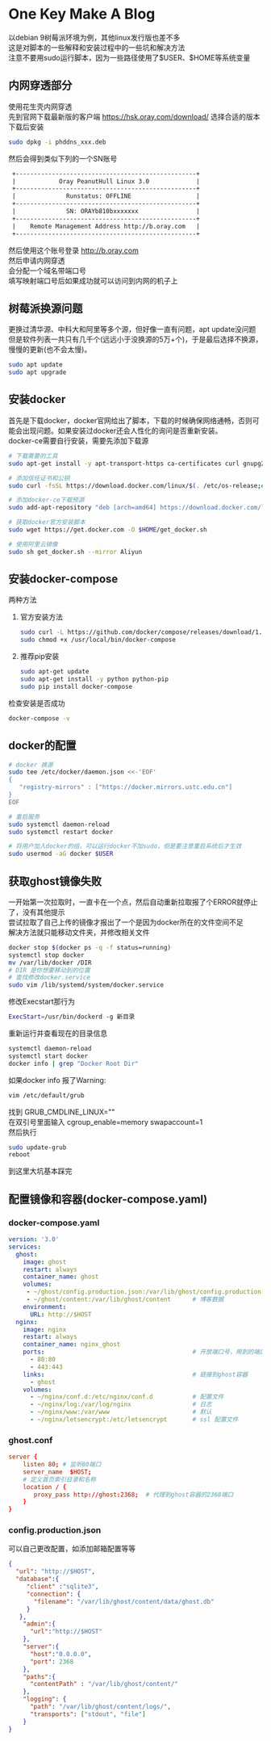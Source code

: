 # One Key Make A Blog

以debian 9树莓派环境为例，其他linux发行版也差不多 \
这是对脚本的一些解释和安装过程中的一些坑和解决方法 \
注意不要用sudo运行脚本，因为一些路径使用了\$USER、\$HOME等系统变量

## 内网穿透部分

使用花生壳内网穿透 \
先到官网下载最新版的客户端 <https://hsk.oray.com/download/> 选择合适的版本下载后安装

```bash
sudo dpkg -i phddns_xxx.deb
```

然后会得到类似下列的一个SN账号

```sh
 +--------------------------------------------------+
 |            Oray PeanutHull Linux 3.0             |
 +--------------------------------------------------+
 |              Runstatus: OFFLINE                  |
 +--------------------------------------------------+
 |              SN: ORAYb810bxxxxxxx                |
 +--------------------------------------------------+
 |    Remote Management Address http://b.oray.com   |
 +--------------------------------------------------+
```

然后使用这个账号登录 <http://b.oray.com> \
然后申请内网穿透 \
会分配一个域名带端口号 \
填写映射端口号后如果成功就可以访问到内网的机子上

## 树莓派换源问题

更换过清华源、中科大和阿里等多个源，但好像一直有问题，apt update没问题但是软件列表一共只有几千个(远远小于没换源的5万+个)，于是最后选择不换源，慢慢的更新(也不会太慢)。

```sh
sudo apt update
sudo apt upgrade
```

## 安装docker

首先是下载docker，docker官网给出了脚本，下载的时候确保网络通畅，否则可能会出现问题。如果安装过docker还会人性化的询问是否重新安装。\
docker-ce需要自行安装，需要先添加下载源

```sh
# 下载需要的工具
sudo apt-get install -y apt-transport-https ca-certificates curl gnupg2 software-properties-common

# 添加信任证书和公钥
sudo curl -fsSL https://download.docker.com/linux/$(. /etc/os-release;echo "$ID")/gpg | sudo apt-key add -

# 添加docker-ce下载预源
sudo add-apt-repository "deb [arch=amd64] https://download.docker.com/linux/$(. /etc/os-release;echo"$ID") $(lsb_release -cs) stable"

# 获取docker官方安装脚本
sudo wget https://get.docker.com -O $HOME/get_docker.sh

# 使用阿里云镜像
sudo sh get_docker.sh --mirror Aliyun
```

## 安装docker-compose

两种方法

1. 官方安装方法

   ```sh
   sudo curl -L https://github.com/docker/compose/releases/download/1.25.0-rc1/docker-compose-`uname -s`-`uname -m` -o /usr/local/bin/docker-compose
   sudo chmod +x /usr/local/bin/docker-compose
   ```

2. 推荐pip安装

   ```sh
   sudo apt-get update
   sudo apt-get install -y python python-pip
   sudo pip install docker-compose
   ```

检查安装是否成功

```sh
docker-compose -v
```

## docker的配置

```sh
# docker 换源
sudo tee /etc/docker/daemon.json <<-'EOF'
{
   "registry-mirrors" : ["https://docker.mirrors.ustc.edu.cn"]
}
EOF

# 重启服务
sudo systemctl daemon-reload
sudo systemctl restart docker

# 将用户加入docker的组，可以运行docker不加sudo，但是要注意重启系统后才生效
sudo usermod -aG docker $USER

```

## 获取ghost镜像失败

一开始第一次拉取时，一直卡在一个点，然后自动重新拉取报了个ERROR就停止了，没有其他提示 \
尝试拉取了自己上传的镜像才报出了一个是因为docker所在的文件空间不足 \
解决方法就只能移动文件夹，并修改相关文件

```sh
docker stop $(docker ps -q -f status=running)
systemctl stop docker
mv /var/lib/docker /DIR
# DIR 是你想要移动到的位置
# 查找修改docker.service
sudo vim /lib/systemd/system/docker.service
```

修改Execstart那行为

```sh
ExecStart=/usr/bin/dockerd -g 新目录
```

重新运行并查看现在的目录信息

```sh
systemctl daemon-reload
systemctl start docker
docker info | grep "Docker Root Dir"
```

如果docker info 报了Warning:

```sh
vim /etc/default/grub
```

找到 GRUB_CMDLINE_LINUX="" \
在双引号里面输入 cgroup_enable=memory swapaccount=1 \
然后执行

```sh
sudo update-grub
reboot
```

到这里大坑基本踩完

## 配置镜像和容器(docker-compose.yaml)

### docker-compose.yaml

```yaml
version: '3.0'
services:
  ghost:
    image: ghost
    restart: always
    container_name: ghost
    volumes:
     - ~/ghost/config.production.json:/var/lib/ghost/config.production.json # 配置文件
     - ~/ghost/content:/var/lib/ghost/content      # 博客数据
    environment:
      URL: http://$HOST
  nginx:
    image: nginx
    restart: always
    container_name: nginx_ghost
    ports:                                         # 开放端口号，用到的端口都该映射到宿主机
      - 80:80
      - 443:443
    links:                                         # 链接到ghost容器
      - ghost
    volumes:
      - ~/nginx/conf.d:/etc/nginx/conf.d           # 配置文件
      - ~/nginx/log:/var/log/nginx                 # 日志
      - ~/nginx/www:/var/www                       # 默认
      - ~/nginx/letsencrypt:/etc/letsencrypt       # ssl 配置文件
```

### ghost.conf

```conf
server {
    listen 80; # 监听80端口
    server_name  $HOST;
    # 定义首页索引目录和名称
    location / {
       proxy_pass http://ghost:2368;  # 代理到ghost容器的2368端口
    }
}
```

### config.production.json

可以自己更改配置，如添加邮箱配置等等

```json
{
  "url": "http://$HOST",
  "database":{
     "client" :"sqlite3",
     "connection": {
       "filename": "/var/lib/ghost/content/data/ghost.db"
     }
   },
    "admin":{
      "url":"http://$HOST"
    },
    "server":{
      "host":"0.0.0.0",
      "port": 2368
    },
    "paths":{
      "contentPath" : "/var/lib/ghost/content/"
    },
    "logging": {
      "path": "/var/lib/ghost/content/logs/",
      "transports": ["stdout", "file"]
    }
}
```

